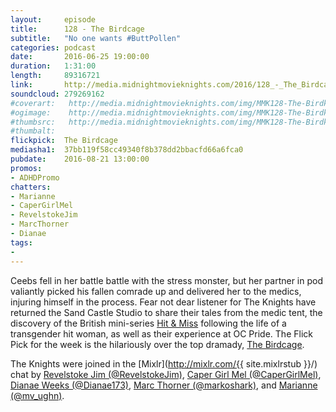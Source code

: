 ```yaml
---
layout:     episode
title:      128 - The Birdcage
subtitle:	"No one wants #ButtPollen"
categories: podcast
date:       2016-06-25 19:00:00
duration:   1:31:00
length:		89316721
link:       http://media.midnightmovieknights.com/2016/128_-_The_Birdcage.m4a
soundcloud: 279269162
#coverart:   http://media.midnightmovieknights.com/img/MMK128-The-Birdkage-1400x1400.png
#ogimage:    http://media.midnightmovieknights.com/img/MMK128-The-Birdkage-750x750.png
#thumbsrc:   http://media.midnightmovieknights.com/img/MMK128-The-Birdkage-200x200.png
#thumbalt:
flickpick:  The Birdcage
mediasha1:	37bb119f58cc49340f8b378dd2bbacfd66a6fca0
pubdate:    2016-08-21 13:00:00
promos:
- ADHDPromo
chatters:
- Marianne
- CaperGirlMel
- RevelstokeJim
- MarcThorner
- Dianae
tags:
-
---
```

Ceebs fell in her battle battle with the stress monster, but her partner in pod valiantly picked his fallen comrade up and delivered her to the medics, injuring himself in the process. Fear not dear listener for The Knights have returned the Sand Castle Studio to share their tales from the medic tent, the discovery of the British mini-series [Hit & Miss](http://www.imdb.com/title/tt2232345/) following the life of a transgender hit woman, as well as their experience at OC Pride. The Flick Pick for the week is the hilariously over the top dramady, [The Birdcage](http://www.imdb.com/title/tt0115685/).


The Knights were joined in the [Mixlr](http://mixlr.com/{{ site.mixlrstub }}/) chat by [Revelstoke Jim (@RevelstokeJim)](https://twitter.com/RevelstokeJim), [Caper Girl Mel (@CaperGirlMel)](https://twitter.com/CaperGirlMel), [Dianae Weeks (@Dianae173)](https://twitter.com/Dianae173), [Marc Thorner (@markoshark)](https://twitter.com/markoshark), and [Marianne (@mv_ughn)](https://twitter.com/mv_ughn).
